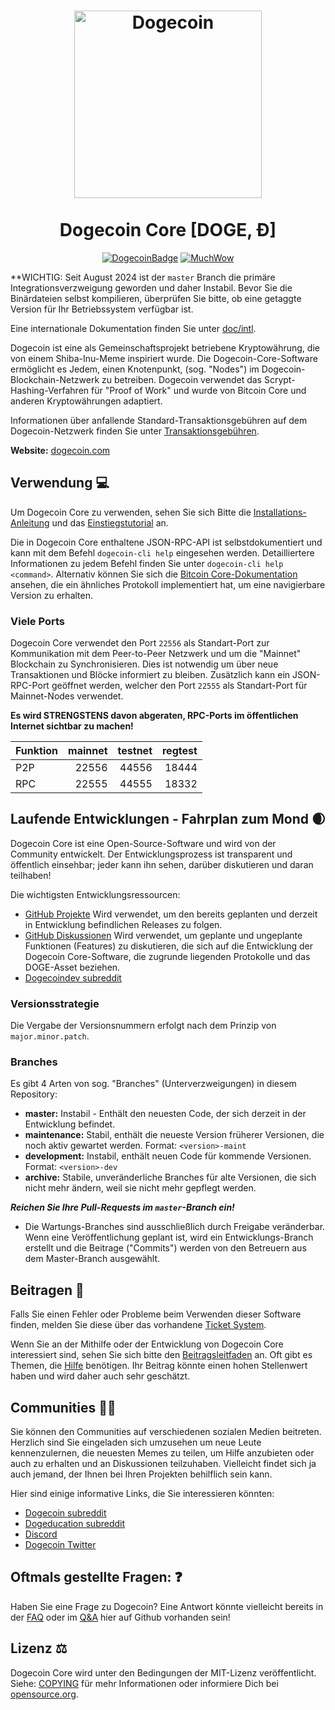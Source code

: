 <h1 align="center">
<img src="https://static.tumblr.com/ppdj5y9/Ae9mxmxtp/300coin.png" alt="Dogecoin" width="300"/>
<br/><br/>
Dogecoin Core [DOGE, Ð]  
</h1>

<div align="center">

[![DogecoinBadge](https://img.shields.io/badge/Doge-Coin-yellow.svg)](https://dogecoin.com)
[![MuchWow](https://img.shields.io/badge/Much-Wow-yellow.svg)](https://dogecoin.com)

</div>

**WICHTIG: Seit August 2024 ist der `master` Branch die primäre Integrationsverzweigung geworden und daher Instabil.
Bevor Sie die Binärdateien selbst kompilieren, überprüfen Sie bitte, ob eine getaggte Version für Ihr Betriebssystem verfügbar ist.
 
Eine internationale Dokumentation finden Sie unter [doc/intl](doc/intl/README.md).
 
Dogecoin ist eine als Gemeinschaftsprojekt betriebene Kryptowährung, die von einem Shiba-Inu-Meme inspiriert wurde.
Die Dogecoin-Core-Software ermöglicht es Jedem, einen Knotenpunkt, (sog. "Nodes") im Dogecoin-Blockchain-Netzwerk zu betreiben.
Dogecoin verwendet das Scrypt-Hashing-Verfahren für "Proof of Work" und wurde von Bitcoin Core und anderen Kryptowährungen adaptiert.
 
Informationen über anfallende Standard-Transaktionsgebühren auf dem Dogecoin-Netzwerk finden Sie unter [Transaktionsgebühren](doc/fee-recommendation.md).

**Website:** [dogecoin.com](https://dogecoin.com)
 
## Verwendung 💻
 
Um Dogecoin Core zu verwenden, sehen Sie sich Bitte die [Installations-Anleitung](INSTALL.md) und das [Einstiegstutorial](doc/getting-started.md) an.
 
Die in Dogecoin Core enthaltene JSON-RPC-API ist selbstdokumentiert und kann mit dem Befehl `dogecoin-cli help` eingesehen werden. Detailliertere Informationen zu jedem Befehl finden Sie unter `dogecoin-cli help <command>`. Alternativ können Sie sich die [Bitcoin Core-Dokumentation](https://developer.bitcoin.org/reference/rpc/) ansehen, die ein ähnliches Protokoll implementiert hat, um eine navigierbare Version zu erhalten.
 
### Viele Ports

Dogecoin Core verwendet den Port `22556` als Standart-Port zur Kommunikation
mit dem Peer-to-Peer Netzwerk und um die "Mainnet" Blockchain zu Synchronisieren.
Dies ist notwendig um über neue Transaktionen und Blöcke informiert zu bleiben.
Zusätzlich kann ein JSON-RPC-Port geöffnet werden, welcher den Port `22555` als Standart-Port für Mainnet-Nodes verwendet.

**Es wird STRENGSTENS davon abgeraten, RPC-Ports im öffentlichen Internet sichtbar zu machen!**

| Funktion | mainnet | testnet | regtest |
| :------- | ------: | ------: | ------: |
| P2P      |   22556 |   44556 |   18444 |
| RPC      |   22555 |   44555 |   18332 |

## Laufende Entwicklungen - Fahrplan zum Mond 🌒

Dogecoin Core ist eine Open-Source-Software und wird von der Community entwickelt.
Der Entwicklungsprozess ist transparent und öffentlich einsehbar; jeder kann ihn sehen, darüber diskutieren und daran teilhaben!

Die wichtigsten Entwicklungsressourcen:

* [GitHub Projekte](https://github.com/dogecoin/dogecoin/projects) 
  Wird verwendet, um den bereits geplanten und derzeit in Entwicklung befindlichen Releases zu folgen.
* [GitHub Diskussionen](https://github.com/dogecoin/dogecoin/discussions)
  Wird verwendet, um geplante und ungeplante Funktionen (Features) zu diskutieren, die sich auf die Entwicklung der Dogecoin Core-Software, die zugrunde liegenden Protokolle und das DOGE-Asset beziehen.
* [Dogecoindev subreddit](https://www.reddit.com/r/dogecoindev/)

### Versionsstrategie

Die Vergabe der Versionsnummern erfolgt nach dem Prinzip von ```major.minor.patch```.

### Branches
Es gibt 4 Arten von sog. "Branches" (Unterverzweigungen) in diesem Repository:

- **master:** Instabil - Enthält den neuesten Code, der sich derzeit in der Entwicklung befindet.
- **maintenance:** Stabil, enthält die neueste Version früherer Versionen, die noch aktiv gewartet werden. Format: ```<version>-maint```
- **development:** Instabil, enthält neuen Code für kommende Versionen. Format: ```<version>-dev```
- **archive:** Stabile, unveränderliche Branches für alte Versionen, die sich nicht mehr ändern, weil sie nicht mehr gepflegt werden.

***Reichen Sie Ihre Pull-Requests im `master`-Branch ein!***

* Die Wartungs-Branches sind ausschließlich durch Freigabe veränderbar. Wenn eine Veröffentlichung geplant ist, wird ein Entwicklungs-Branch erstellt und die Beitrage ("Commits") werden von den Betreuern aus dem Master-Branch ausgewählt.

## Beitragen 🤝
 
Falls Sie einen Fehler oder Probleme beim Verwenden dieser Software finden, melden Sie diese über das vorhandene [Ticket System](https://github.com/dogecoin/dogecoin/issues/new?assignees=&labels=bug&template=bug_report.md&title=%5Bbug%5D+).
 
Wenn Sie an der Mithilfe oder der Entwicklung von Dogecoin Core interessiert sind, sehen Sie sich bitte den [Beitragsleitfaden](CONTRIBUTING.md) an.
Oft gibt es Themen, die [Hilfe](https://github.com/dogecoin/dogecoin/labels/help%20wanted) benötigen. Ihr Beitrag könnte einen hohen Stellenwert haben und wird daher auch sehr geschätzt.
 
## Communities 🚀🍾
 
Sie können den Communities auf verschiedenen sozialen Medien beitreten.
Herzlich sind Sie eingeladen sich umzusehen um neue Leute kennenzulernen, die neuesten Memes zu teilen, um Hilfe anzubieten oder auch zu erhalten und an Diskussionen teilzuhaben.
Vielleicht findet sich ja auch jemand, der Ihnen bei Ihren Projekten behilflich sein kann.
 
Hier sind einige informative Links, die Sie interessieren könnten:
 
* [Dogecoin subreddit](https://www.reddit.com/r/dogecoin/)
* [Dogeducation subreddit](https://www.reddit.com/r/dogeducation/)
* [Discord](https://discord.gg/dogecoin)
* [Dogecoin Twitter](https://twitter.com/dogecoin) 
 
## Oftmals gestellte Fragen: ❓
 
Haben Sie eine Frage zu Dogecoin? Eine Antwort könnte vielleicht bereits in der [FAQ](doc/FAQ.md) oder im
[Q&A](https://github.com/dogecoin/dogecoin/discussions/categories/q-a) hier auf Github vorhanden sein!
 
## Lizenz ⚖️
 
Dogecoin Core wird unter den Bedingungen der MIT-Lizenz veröffentlicht.
Siehe: [COPYING](COPYING) für mehr Informationen oder informiere Dich bei [opensource.org](https://opensource.org/licenses/MIT).
